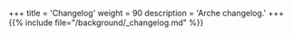 +++
title = 'Changelog'
weight = 90
description = 'Arche changelog.'
+++
{{% include file="/background/_changelog.md" %}}
